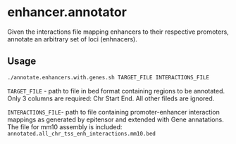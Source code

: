 # enhancer.annotator
Given the interactions file mapping enhancers to their respective promoters, annotate an arbitrary set of loci (enhnacers).

## Usage
```bash
./annotate.enhancers.with.genes.sh TARGET_FILE INTERACTIONS_FILE
```

```TARGET_FILE``` - path to file in bed format containing regions to be annotated. Only 3 columns are required: Chr Start End. All other fileds are ignored.

```INTERACTIONS_FILE```- path to file containing promoter-enhancer interaction mappings as generated by epitensor and extended with Gene annatations. The file for mm10 assembly is included: ```annotated.all_chr_tss_enh_interactions.mm10.bed```
